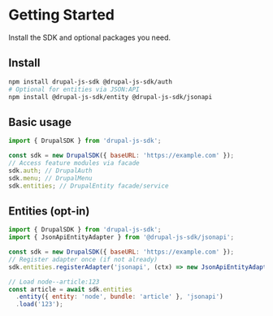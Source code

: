 # Getting Started

Install the SDK and optional packages you need.

## Install

```bash
npm install drupal-js-sdk @drupal-js-sdk/auth
# Optional for entities via JSON:API
npm install @drupal-js-sdk/entity @drupal-js-sdk/jsonapi
```

## Basic usage

```js
import { DrupalSDK } from 'drupal-js-sdk';

const sdk = new DrupalSDK({ baseURL: 'https://example.com' });
// Access feature modules via facade
sdk.auth; // DrupalAuth
sdk.menu; // DrupalMenu
sdk.entities; // DrupalEntity facade/service
```

## Entities (opt-in)

```js
import { DrupalSDK } from 'drupal-js-sdk';
import { JsonApiEntityAdapter } from '@drupal-js-sdk/jsonapi';

const sdk = new DrupalSDK({ baseURL: 'https://example.com' });
// Register adapter once (if not already)
sdk.entities.registerAdapter('jsonapi', (ctx) => new JsonApiEntityAdapter(ctx));

// Load node--article:123
const article = await sdk.entities
  .entity({ entity: 'node', bundle: 'article' }, 'jsonapi')
  .load('123');
```